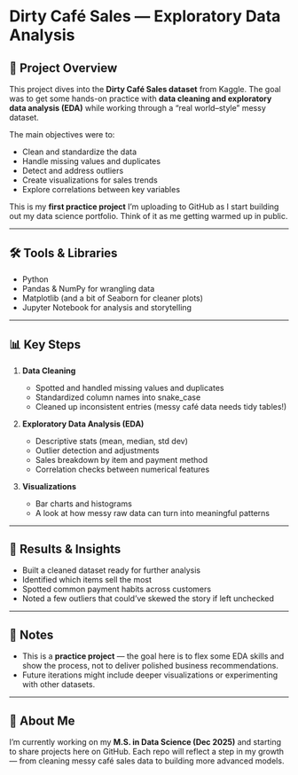 # Dirty Café Sales — Exploratory Data Analysis

## 📌 Project Overview
This project dives into the **Dirty Café Sales dataset** from Kaggle. The goal was to get some hands-on practice with **data cleaning and exploratory data analysis (EDA)** while working through a “real world–style” messy dataset.  

The main objectives were to:  
- Clean and standardize the data  
- Handle missing values and duplicates  
- Detect and address outliers  
- Create visualizations for sales trends  
- Explore correlations between key variables  

This is my **first practice project** I’m uploading to GitHub as I start building out my data science portfolio. Think of it as me getting warmed up in public.  

---

## 🛠️ Tools & Libraries
- Python  
- Pandas & NumPy for wrangling data  
- Matplotlib (and a bit of Seaborn for cleaner plots)  
- Jupyter Notebook for analysis and storytelling  

---

## 📊 Key Steps
1. **Data Cleaning**  
   - Spotted and handled missing values and duplicates  
   - Standardized column names into snake_case  
   - Cleaned up inconsistent entries (messy café data needs tidy tables!)  

2. **Exploratory Data Analysis (EDA)**  
   - Descriptive stats (mean, median, std dev)  
   - Outlier detection and adjustments  
   - Sales breakdown by item and payment method  
   - Correlation checks between numerical features  

3. **Visualizations**  
   - Bar charts and histograms  
   - A look at how messy raw data can turn into meaningful patterns  

---

## 🚀 Results & Insights
- Built a cleaned dataset ready for further analysis  
- Identified which items sell the most  
- Spotted common payment habits across customers  
- Noted a few outliers that could’ve skewed the story if left unchecked  

---

## 📌 Notes
- This is a **practice project** — the goal here is to flex some EDA skills and show the process, not to deliver polished business recommendations.  
- Future iterations might include deeper visualizations or experimenting with other datasets.  

---

## 🙋 About Me
I’m currently working on my **M.S. in Data Science (Dec 2025)** and starting to share projects here on GitHub. Each repo will reflect a step in my growth — from cleaning messy café sales data to building more advanced models.  
